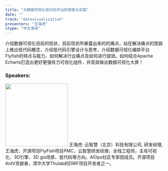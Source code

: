 ```yaml
---
title: "大数据可视化低代码平台的探索与实践"
date: "" 
track: "datavisualization"
presenters: "王海虎"
stype: "中文演讲"
---
```

介绍数据可视化目前的现状，目前现状所暴露出来的的痛点，站在解决痛点的思路上推出低代码概念，介绍低代码引擎设计与思考，介绍数据可视化编排平台Flyfish的特点与能力、如何解决行业痛点及如何进行提效。如何结合Apache Echarts打造出更好更强有力可视化组件，并高效做出数据可视化大屏！
 ### Speakers: 
 <img src="images/speaker/1055.png" width="200" />
 王海虎: 云智慧（北京）科技有限公司, 研发经理, 王海虎，开源项目FlyFish项目PMC，云智慧研发经理，全栈工程师，主攻可视化、3D引擎、3D gis场景、低代码等方向。AlOps社区专家团成员。开源项目AntV贡献者，清华大学Thulab的DWF项目开发者之一。
 